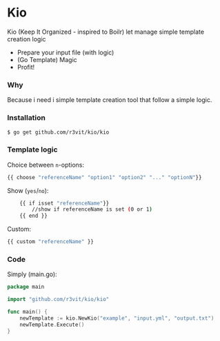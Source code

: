 # Kio

Kio (Keep It Organized - inspired to Boilr) let manage simple template creation logic

  - Prepare your input file (with logic)
  - (Go Template) Magic
  - Profit!

### Why
Because i need i simple template creation tool that follow a simple logic.

### Installation

```sh
$ go get github.com/r3vit/kio/kio
```

### Template logic

Choice between `n`-options:
```sh
{{ choose "referenceName" "option1" "option2" "..." "optionN"}}
```

Show (`yes`/`no`):
```sh
    {{ if isset "referenceName"}}
        //show if referenceName is set (0 or 1)
    {{ end }}
```

Custom:
```sh
{{ custom "referenceName" }}
```


### Code

Simply (main.go):
```go
package main

import "github.com/r3vit/kio/kio"

func main() {
	newTemplate := kio.NewKio("example", "input.yml", "output.txt")
	newTemplate.Execute()
}
```
